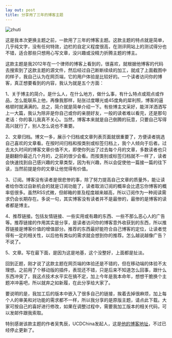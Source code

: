 ```yaml
---
lay out: post
title: 分享用了三年的博客主题
---
```


![zhuti](https://c1.staticflickr.com/1/285/31721841996_da95495ac9_o.jpg)

这是我本次更换主题之前，一款用了三年的博客主题。这款主题的特点就是简单，几乎纯文字，没有任何特效，边栏的自定义程度很高，在测评网站上的测试得分也不错，适合那些只想用心写文章，没兴趣或没精力折腾主题的博主。

这款主题是我2012年在一个律师的博客上看到的，很喜欢，就根据他博客的代码去搜索到了这款主题的源文件，然后经过自己断断续续的加工，就成了上面截图中的样子，我自己认为在网页端，它的用户体验是比较好的。一个读者访问你的博客，真正想要看到的内容，我认为就是五个方面：

1、关于博主的简介。是什么人，在什么地方，做什么事，有什么特点或观点或作品，怎么能联系上他，再像我那样，贴张过度曝光或45度角的犀利照，博客的逼格顿时就满满的。总之，简介就是简单介绍一下。有些博主文采好，能洋洋洒洒写上一大篇，我认为除非是你自己或你的亲朋好友，一般的读者难以看完，还是那句老话：你的事儿我真不关心。当然，博客本来就是自己倒腾的玩意，只要自己写得高兴就行了，别人怎么说也不重要。

2、文章归档。博文一多，展示个归档或文章列表页面就很重要了，方便读者挑选自己喜欢的文章看。在按时间归档和按类别或标签归档上，我个人倾向于后者。过去太久时间的博客文章价值不大，即使你列出了过去每个月的文章，多数读者也只是翻翻你最近几个月的，之前的很少会看。而按类别或标签归档就不一样了，读者会快速找到自己感兴趣的文章类型，因为有兴趣，所以会促使他一篇接一篇的往下读，当然前提是你的文章让他觉得有价值。

3、订阅。博客没有读者是很悲惨的事，除了努力提高自己文章的质量外，能让读者给你改过自新机会的就是订阅功能了，读者取消订阅的概率会比遗忘你博客的概率低很多。虽然RSS式微，但邮箱的普及程度越来越高，所以订阅作为一种阅读需求仍会长期存在。多说一句，其实博客没有读者并不是最惨的，最惨的是博客的读者都是博主。

4、推荐链接。包括友情链接、一些实用或有趣的东西、一些不那么恶心人的广告等。推荐链接的作用其实是分享，是读者访问你的博客意外收获到的东西，所以推荐链接是博客价值的增值部分。推荐的东西最好能符合自己博客的定位，让读者觉得有一定的相关性，以后他有类似的需求就会想到你的推荐。怎么越说越像广告？不说了。

5、文章。写在最下面，是因为这是地基，这个没整好，上面都是扯淡。

回到正题，刚才说了这款主题在网页端的体验还是不错的，但在移动端的体验不太理想。之前用了个移动版的插件，表现还不错，只是后来不知道怎么回事，跟什么东西冲突了，我这点技术水平实在搞不定，加上今年是我本命年，想想干脆换个主题冲冲喜吧，所以就弃之如新履，在此分享给大家了。

要说明的是，我加工后的版本中嵌入了很多自己的链接，挨着去掉很麻烦，加上每个人的审美和对功能的需求都不一样，所以我分享的是原版主题，请点此下载。大家可按自己的喜好进行修改，如果在调整过程中，需要我加工版本的相关代码，可以发邮件跟我索取。

特别感谢该款主题的作者吴隽辰，UCDChina发起人，这是[他的博客地址](http://www.junchenwu.com/)，不过已经停止更新了。
